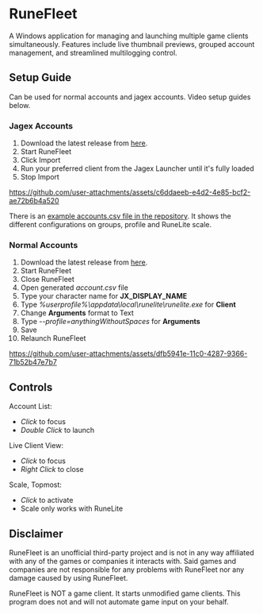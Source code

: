 # RuneFleet
A Windows application for managing and launching multiple game clients simultaneously. Features include live thumbnail previews, grouped account management, and streamlined multilogging control.

## Setup Guide
Can be used for normal accounts and jagex accounts. Video setup guides below.

### Jagex Accounts
1. Download the latest release from [here](https://github.com/Calvingr8n/RuneFleet/releases).
2. Start RuneFleet
3. Click Import
4. Run your preferred client from the Jagex Launcher until it's fully loaded
5. Stop Import

https://github.com/user-attachments/assets/c6ddaeeb-e4d2-4e85-bcf2-ae72b6b4a520

There is an [example accounts.csv file in the repository](https://github.com/Calvingr8n/RuneFleet/blob/master/RuneFleet/example_accounts.csv). It shows the different configurations on groups, profile and RuneLite scale.

### Normal Accounts
1. Download the latest release from [here](https://github.com/Calvingr8n/RuneFleet/releases).
2. Start RuneFleet
3. Close RuneFleet
4. Open generated _account.csv_ file
5. Type your character name for **JX_DISPLAY_NAME**
6. Type _%userprofile%\appdata\local\runelite\runelite.exe_ for **Client**
7. Change **Arguments** format to Text
8. Type _--profile=anythingWithoutSpaces_ for **Arguments**
9. Save
10. Relaunch RuneFleet


https://github.com/user-attachments/assets/dfb5941e-11c0-4287-9366-71b52b47e7b7


## Controls
Account List:
- *Click* to focus
- *Double Click* to launch
  
Live Client View:
- *Click* to focus
- *Right Click* to close
  
Scale, Topmost:
- *Click* to activate
- Scale only works with RuneLite

## Disclaimer
RuneFleet is an unofficial third-party project and is not in any way affiliated with any of the games or companies it interacts with. Said games and companies are not responsible for any problems with RuneFleet nor any damage caused by using RuneFleet.

RuneFleet is NOT a game client. It starts unmodified game clients. This program does not and will not automate game input on your behalf.




